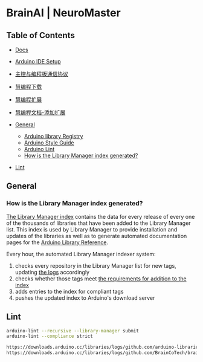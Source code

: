 # BrainAI | NeuroMaster

## Table of Contents

<!-- toc -->
- [Docs](https://www.brainco-hz.com/docs/NeuroMaster)
- [Arduino IDE Setup](<https://www.brainco-hz.com/docs/NeuroMaster/docs/BrianAI_Arduino-C.docx>)
  <!-- ATmega328 -->
- [主控与编程板通信协议](https://brainco.yuque.com/qc91eq/lbx4ww/kngkgigdgbgghw3s)

- [慧编程下载](https://mblock.makeblock.com/zh/download/)
- [慧编程扩展](https://ext.makeblock.com/)
- [慧编程文档-添加扩展](https://www.yuque.com/makeblock-help-center-zh/mblock-5/device-library-and-extension-center)

- [General](#general)
  - [Arduino library Registry](<https://github.com/arduino/library-registry>)
  - [Arduino Style Guide](<https://docs.arduino.cc/learn/contributions/arduino-library-style-guide>)
  - [Arduino Lint](<https://arduino.github.io/arduino-lint>)
  - [How is the Library Manager index generated?](#how-is-the-library-manager-index-generated)

- [Lint](#lint)  

<!-- tocstop -->

## General

### How is the Library Manager index generated?

[The Library Manager index](http://downloads.arduino.cc/libraries/library_index.json) contains the data for every release of every one of the thousands of libraries that have been added to the Library Manager list. This index is used by Library Manager to provide installation and updates of the libraries as well as to generate automated documentation pages for the [Arduino Library Reference](https://www.arduino.cc/reference/en/libraries/).

Every hour, the automated Library Manager indexer system:

1. checks every repository in the Library Manager list for new tags, updating [the logs](https://github.com/arduino/library-registry/blob/main/FAQ.md#can-i-check-on-library-releases-being-added-to-library-manager) accordingly
1. checks whether those tags meet [the requirements for addition to the index](https://github.com/arduino/library-registry/blob/main/FAQ.md#update-requirements)
1. adds entries to the index for compliant tags
1. pushes the updated index to Arduino's download server

## Lint

```sh
arduino-lint --recursive --library-manager submit
arduino-lint --compliance strict

https://downloads.arduino.cc/libraries/logs/github.com/arduino-libraries/Servo/
https://downloads.arduino.cc/libraries/logs/github.com/BrainCoTech/brain_arduino/
```
